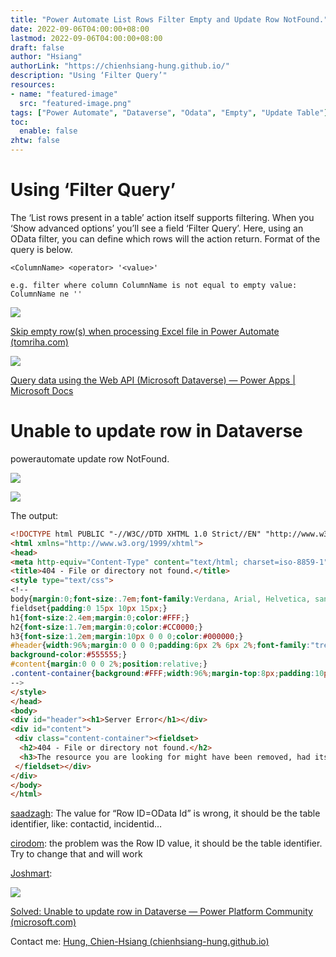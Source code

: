 ```yaml
---
title: "Power Automate List Rows Filter Empty and Update Row NotFound."
date: 2022-09-06T04:00:00+08:00
lastmod: 2022-09-06T04:00:00+08:00
draft: false
author: "Hsiang"
authorLink: "https://chienhsiang-hung.github.io/"
description: "Using ‘Filter Query’"
resources:
- name: "featured-image"
  src: "featured-image.png"
tags: ["Power Automate", "Dataverse", "Odata", "Empty", "Update Table"]
toc:
  enable: false
zhtw: false
---
```

# Using ‘Filter Query’

The ‘List rows present in a table’ action itself supports filtering. When you ‘Show advanced options’ you’ll see a field ‘Filter Query’. Here, using an OData filter, you can define which rows will the action return. Format of the query is below.
```
<ColumnName> <operator> '<value>'

e.g. filter where column ColumnName is not equal to empty value:  
ColumnName ne ''
```
![](https://miro.medium.com/max/1400/0*LmHPidshu6gEZAsa.png)

[Skip empty row(s) when processing Excel file in Power Automate (tomriha.com)](https://tomriha.com/skip-empty-rows-when-processing-excel-file-in-power-automate/)

![](https://miro.medium.com/max/1400/1*JB0N7_FpaQuqmY4juGgc7A.png)

[Query data using the Web API (Microsoft Dataverse) — Power Apps | Microsoft Docs](https://docs.microsoft.com/en-us/power-apps/developer/data-platform/webapi/query-data-web-api#standard-filter-operators)

# Unable to update row in Dataverse

powerautomate update row NotFound.

![](https://miro.medium.com/max/1252/0*abw-ofsIrWXEhecL)

![](https://miro.medium.com/max/1236/0*KgnCqcf1flwzQwc4)

The output:
```html
<!DOCTYPE html PUBLIC "-//W3C//DTD XHTML 1.0 Strict//EN" "http://www.w3.org/TR/xhtml1/DTD/xhtml1-strict.dtd">  
<html xmlns="http://www.w3.org/1999/xhtml">  
<head>  
<meta http-equiv="Content-Type" content="text/html; charset=iso-8859-1"/>  
<title>404 - File or directory not found.</title>  
<style type="text/css">  
<!--  
body{margin:0;font-size:.7em;font-family:Verdana, Arial, Helvetica, sans-serif;background:#EEEEEE;}  
fieldset{padding:0 15px 10px 15px;}   
h1{font-size:2.4em;margin:0;color:#FFF;}  
h2{font-size:1.7em;margin:0;color:#CC0000;}   
h3{font-size:1.2em;margin:10px 0 0 0;color:#000000;}   
#header{width:96%;margin:0 0 0 0;padding:6px 2% 6px 2%;font-family:"trebuchet MS", Verdana, sans-serif;color:#FFF;  
background-color:#555555;}  
#content{margin:0 0 0 2%;position:relative;}  
.content-container{background:#FFF;width:96%;margin-top:8px;padding:10px;position:relative;}  
-->  
</style>  
</head>  
<body>  
<div id="header"><h1>Server Error</h1></div>  
<div id="content">  
 <div class="content-container"><fieldset>  
  <h2>404 - File or directory not found.</h2>  
  <h3>The resource you are looking for might have been removed, had its name changed, or is temporarily unavailable.</h3>  
 </fieldset></div>  
</div>  
</body>  
</html>
```
[saadzagh](https://powerusers.microsoft.com/t5/user/viewprofilepage/user-id/275658): The value for “Row ID=OData Id” is wrong, it should be the table identifier, like: contactid, incidentid…

[cirodom](https://powerusers.microsoft.com/t5/user/viewprofilepage/user-id/271452): the problem was the Row ID value, it should be the table identifier. Try to change that and will work

[Joshmart](https://powerusers.microsoft.com/t5/user/viewprofilepage/user-id/269771):

![](https://miro.medium.com/max/1400/0*TPc-OUvDhvjQTnzD)

[Solved: Unable to update row in Dataverse — Power Platform Community (microsoft.com)](https://powerusers.microsoft.com/t5/Building-Flows/Unable-to-update-row-in-Dataverse/td-p/961648)

Contact me:  [Hung, Chien-Hsiang (chienhsiang-hung.github.io)](https://chienhsiang-hung.github.io/)